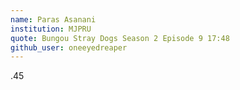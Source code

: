 ```yaml
---
name: Paras Asanani
institution: MJPRU
quote: Bungou Stray Dogs Season 2 Episode 9 17:48
github_user: oneeyedreaper
---
```


.45
